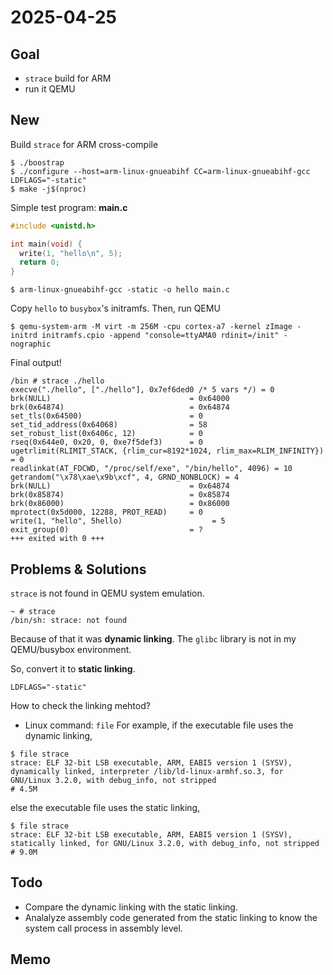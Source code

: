 # 2025-04-25

## Goal
- `strace` build for ARM
- run it QEMU

## New
Build `strace` for ARM cross-compile
```shell
$ ./boostrap
$ ./configure --host=arm-linux-gnueabihf CC=arm-linux-gnueabihf-gcc LDFLAGS="-static"
$ make -j$(nproc)
```

Simple test program:
**main.c**
```c
#include <unistd.h>

int main(void) {
  write(1, "hello\n", 5);
  return 0;
}
```

```shell
$ arm-linux-gnueabihf-gcc -static -o hello main.c
```

Copy `hello` to `busybox`'s initramfs. Then, run QEMU
```shell
$ qemu-system-arm -M virt -m 256M -cpu cortex-a7 -kernel zImage -initrd initramfs.cpio -append "console=ttyAMA0 rdinit=/init" -nographic
```

Final output!
```shell
/bin # strace ./hello
execve("./hello", ["./hello"], 0x7ef6ded0 /* 5 vars */) = 0
brk(NULL)                               = 0x64000
brk(0x64874)                            = 0x64874
set_tls(0x64500)                        = 0
set_tid_address(0x64068)                = 58
set_robust_list(0x6406c, 12)            = 0
rseq(0x644e0, 0x20, 0, 0xe7f5def3)      = 0
ugetrlimit(RLIMIT_STACK, {rlim_cur=8192*1024, rlim_max=RLIM_INFINITY}) = 0
readlinkat(AT_FDCWD, "/proc/self/exe", "/bin/hello", 4096) = 10
getrandom("\x78\xae\x9b\xcf", 4, GRND_NONBLOCK) = 4
brk(NULL)                               = 0x64874
brk(0x85874)                            = 0x85874
brk(0x86000)                            = 0x86000
mprotect(0x5d000, 12288, PROT_READ)     = 0
write(1, "hello", 5hello)                    = 5
exit_group(0)                           = ?
+++ exited with 0 +++
```

## Problems & Solutions
`strace` is not found in QEMU system emulation.
```shell
~ # strace
/bin/sh: strace: not found
```
Because of that it was **dynamic linking**.
The `glibc` library is not in my QEMU/busybox environment.

So, convert it to **static linking**.
```
LDFLAGS="-static"
```

How to check the linking mehtod?
- Linux command: `file`
For example, if the executable file uses the dynamic linking,
```shell
$ file strace
strace: ELF 32-bit LSB executable, ARM, EABI5 version 1 (SYSV), dynamically linked, interpreter /lib/ld-linux-armhf.so.3, for GNU/Linux 3.2.0, with debug_info, not stripped
# 4.5M
```
else the executable file uses the static linking,
```shell
$ file strace
strace: ELF 32-bit LSB executable, ARM, EABI5 version 1 (SYSV), statically linked, for GNU/Linux 3.2.0, with debug_info, not stripped
# 9.0M
```

## Todo
- Compare the dynamic linking with the static linking.
- Analalyze assembly code generated from the static linking to know the system call process in assembly level.

## Memo
